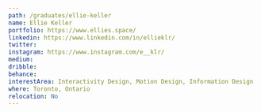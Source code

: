 ```yaml
---
path: /graduates/ellie-keller
name: Ellie Keller
portfolio: https://www.ellies.space/
linkedin: https://www.linkedin.com/in/ellieklr/
twitter:
instagram: https://www.instagram.com/e__klr/
medium:
dribble:
behance:
interestArea: Interactivity Design, Motion Design, Information Design
where: Toronto, Ontario
relocation: No
---
```

